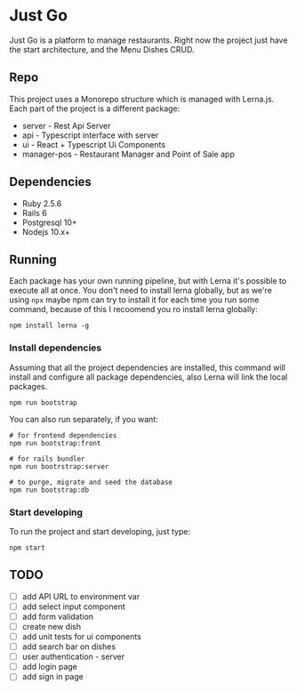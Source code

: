 # Just Go

Just Go is a platform to manage restaurants. Right now the project just have the start architecture, and the Menu Dishes CRUD.

## Repo

This project uses a Monorepo structure which is managed with Lerna.js. Each part of the project is a different package:

- server - Rest Api Server
- api - Typescript interface with server
- ui - React + Typescript Ui Components
- manager-pos - Restaurant Manager and Point of Sale app

## Dependencies

- Ruby 2.5.6
- Rails 6
- Postgresql 10+
- Nodejs 10.x+

## Running

Each package has your own running pipeline, but with Lerna it's possible to execute all at once. You don't need to install lerna globally, but as we're using `npx` maybe npm can try to install it for each time you run some command, because of this I recoomend you ro install lerna globally:

    npm install lerna -g

### Install dependencies

Assuming that all the project dependencies are installed, this command will install and configure all package dependencies, also Lerna will link the local packages.

    npm run bootstrap

You can also run separately, if you want:

    # for frontend dependencies
    npm run bootstrap:front 
    
    # for rails bundler
    npm run bootrstrap:server
    
    # to purge, migrate and seed the database
    npm run bootstrap:db

### Start developing

To run the project and start developing, just type:

    npm start

## TODO

- [ ]  add API URL to environment var
- [ ]  add select input component
- [ ]  add form validation
- [ ]  create new dish
- [ ]  add unit tests for ui components
- [ ]  add search bar on dishes
- [ ]  user authentication - server
- [ ]  add login page
- [ ]  add sign in page